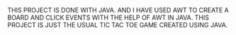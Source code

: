 THIS PROJECT IS DONE WITH JAVA. AND I HAVE USED AWT TO CREATE A BOARD AND CLICK EVENTS WITH THE HELP OF AWT IN JAVA. THIS PROJECT IS JUST THE USUAL TIC TAC TOE GAME CREATED USING JAVA.
